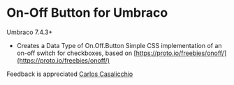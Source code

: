 # On-Off Button for Umbraco

Umbraco 7.4.3+

- Creates a Data Type of On.Off.Button
	Simple CSS implementation of an on-off switch for checkboxes, based on [https://proto.io/freebies/onoff/](https://proto.io/freebies/onoff/)


Feedback is appreciated
[Carlos Casalicchio](mailto:carlos.casalicchio@gmail.com)